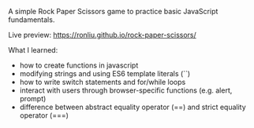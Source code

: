 A simple Rock Paper Scissors game to practice basic JavaScript fundamentals.

Live preview: https://ronliu.github.io/rock-paper-scissors/

What I learned:
- how to create functions in javascript
- modifying strings and using ES6 template literals (``)
- how to write switch statements and for/while loops
- interact with users through browser-specific functions (e.g. alert, prompt)
- difference between abstract equality operator (==) and strict equality operator (===)
